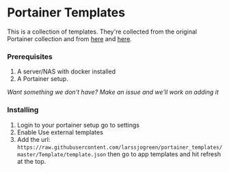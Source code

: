 
# Portainer Templates

This is a collection of templates. They're collected from the original Portainer collection and from [here](https://github.com/Qballjos/portainer_templates) and [here](https://github.com/technorabilia/portainer-templates/).

### Prerequisites

1. A server/NAS with docker installed
2. A Portainer setup.

*Want something we don't have? Make an issue and we'll work on adding it*

### Installing

1. Login to your portainer setup go to settings
2. Enable Use external templates
3. Add the url: `https://raw.githubusercontent.com/larssjogreen/portainer_templates/master/Template/template.json` then go to app templates and hit refresh at the top.

